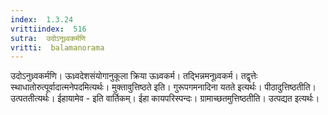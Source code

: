 ```yaml
---
index:  1.3.24
vrittiindex:  516
sutra:  उदोऽनूध्र्वकर्मणि
vritti:  balamanorama 
---
```


उदोऽनुध्र्वकर्मणि। ऊध्र्वदेशसंयोगानुकूला क्रिया ऊध्र्वकर्म। तद्भिन्नमनूध्र्वकर्म। तद्वृत्तेः स्थाधातोरुत्पूर्वादात्मनेपदमित्यर्थः। मुक्तावुत्तिष्ठते इति। गुरूपगमनादिना यतते इत्यर्थः। पीठादुत्तिष्ठतीति। उत्पततीत्यर्थः। ईहायामेव - इति वार्तिकम्। ईहा कायपरिस्पन्दः। ग्रामाच्छतमुत्तिष्ठतीति। उत्पद्यत इत्यर्थः।

